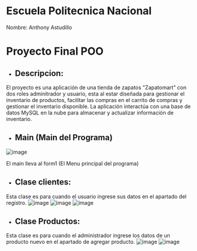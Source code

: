 # Escuela Politecnica Nacional

Nombre: Anthony Astudillo

# Proyecto Final POO

- ## Descripcion:

El proyecto es una aplicación de una tienda de zapatos "Zapatomart" con dos roles adminitrador y usuario, esta al estar diseñada para gestionar el inventario de productos, facilitar las compras en el carrito de compras y gestionar el inventario disponible. La aplicación interactúa con una base de datos MySQL en la nube para almacenar y actualizar información de inventario.

- ## Main (Main del Programa)

![image](https://github.com/user-attachments/assets/ae283b19-3188-4ee1-a152-3bed3eaba3f0)

El main lleva al form1 (El Menu principal del programa)

- ## Clase clientes:

Esta clase es para cuando el usuario ingrese sus datos en el apartado del registro.
![image](https://github.com/user-attachments/assets/3838ccd8-76cc-48bc-92da-b8563f39b996)
![image](https://github.com/user-attachments/assets/76b22c96-8358-47fa-bf2f-35465c36dbdf)
![image](https://github.com/user-attachments/assets/ef3e6e3d-a9d0-439b-a8a9-f66ee3655e32)

- ## Clase Productos:

Esta clase es para cuando el administrador ingrese los datos de un producto nuevo en el apartado de agregar producto.
![image](https://github.com/user-attachments/assets/ee5fc971-2b10-48e4-b97f-c3b3e947897a)
![image](https://github.com/user-attachments/assets/a8fbf847-03b1-4faf-851b-4320703f0b58)



